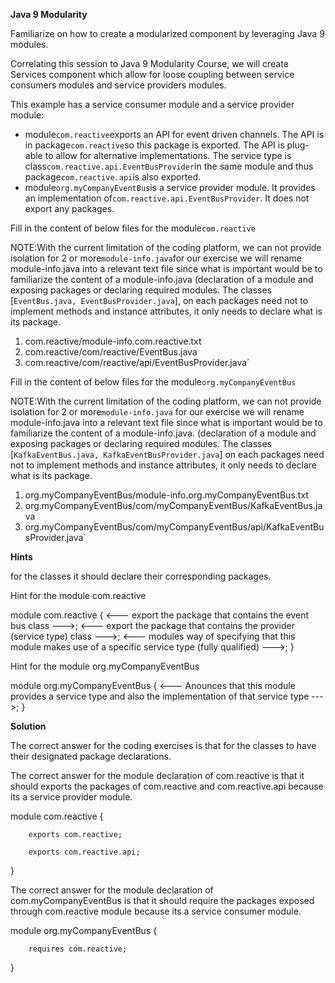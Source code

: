 **Java 9 Modularity**

Familiarize on how to create a modularized component by leveraging Java 9 modules.

Correlating this session to Java 9 Modularity Course, we will create Services component which allow for loose coupling between service consumers modules and service providers modules.

This example has a service consumer module and a service provider module:

- module`com.reactive`exports an API for event driven channels. The API is in package`com.reactive`so this package is exported. The API is plug-able to allow for alternative implementations. The service type is class`com.reactive.api.EventBusProvider`in the same module and thus package`com.reactive.api`is also exported.
- module`org.myCompanyEventBus`is a service provider module. It provides an implementation of`com.reactive.api.EventBusProvider`. It does not export any packages.

Fill in the content of below files for the module`com.reactive`

NOTE:With the current limitation of the coding platform, we can not provide isolation for 2 or more`module-info.java`for our exercise we will rename module-info.java into a relevant text file since what is important would be to familiarize the content of a module-info.java (declaration of a module and exposing packages or declaring required modules. The classes [`EventBus.java, EventBusProvider.java`], on each packages need not to implement methods and instance attributes, it only needs to declare what is its package.

1) com.reactive/module-info.com.reactive.txt
2) com.reactive/com/reactive/EventBus.java
3) com.reactive/com/reactive/api/EventBusProvider.java`

Fill in the content of below files for the module`org.myCompanyEventBus`

NOTE:With the current limitation of the coding platform, we can not provide isolation for 2 or more`module-info.java` for our exercise we will rename module-info.java into a relevant text file since what is important would be to familiarize the content of a module-info.java. (declaration of a module and exposing packages or declaring required modules. The classes [`KafkaEventBus.java, KafkaEventBusProvider.java`] on each packages need not to implement methods and instance attributes, it only needs to declare what is its package.

1) org.myCompanyEventBus/module-info.org.myCompanyEventBus.txt
2) org.myCompanyEventBus/com/myCompanyEventBus/KafkaEventBus.java
3) org.myCompanyEventBus/com/myCompanyEventBus/api/KafkaEventBusProvider.java`


**Hints**

 for the classes it should declare their corresponding packages.

Hint for the module com.reactive

module com.reactive {
<--- export the package that contains the event bus class --->;
<--- export the package that contains the provider (service type) class --->;
<--- modules way of specifying that this module makes use of a specific service type (fully qualified) --->;
}


Hint for the module org.myCompanyEventBus

module org.myCompanyEventBus {
<--- Anounces that this module provides a service type and
also the implementation of that service type --->;
}


**Solution**

The correct answer for the coding exercises is that for the classes to have their designated package declarations.

The correct answer for the module declaration of com.reactive is that it should exports the packages of com.reactive and com.reactive.api because its a service provider module.

module com.reactive {

        exports com.reactive;

        exports com.reactive.api;

}

The correct answer for the module declaration of com.myCompanyEventBus is that it should require the packages exposed through com.reactive module because its a service consumer module.

module org.myCompanyEventBus {

        requires com.reactive;

}   